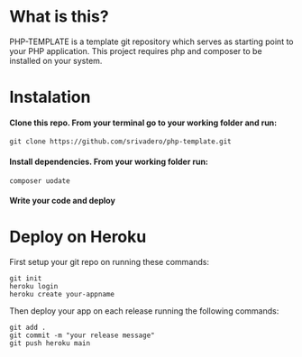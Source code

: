# What is this?

PHP-TEMPLATE is a template git repository which serves as starting point to your PHP application.
This project requires php and composer to be installed on your system.

# Instalation

#### Clone this repo. From your terminal go to your working folder and run:

```
git clone https://github.com/srivadero/php-template.git
```

#### Install dependencies. From your working folder run:

```
composer uodate
```

#### Write your code and deploy

# Deploy on Heroku
First setup your git repo on  running these commands:

```
git init
heroku login
heroku create your-appname
```

Then deploy your app on each release running the following commands:

```
git add .
git commit -m "your release message"
git push heroku main
```
